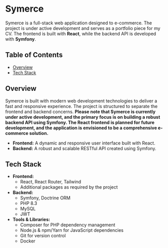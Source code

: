# Symerce

Symerce is a full-stack web application designed to e-commerce. The project is under active development and serves as a portfolio piece for my CV. The frontend is built with **React**, while the backend API is developed with **Symfony**.

## Table of Contents

- [Overview](#overview)
- [Tech Stack](#tech-stack)

## Overview

Symerce is built with modern web development technologies to deliver a fast and responsive experience. The project is structured to separate the frontend and backend concerns. **Please note that Symerce is currently under active development, and the primary focus is on building a robust backend API using Symfony. The React frontend is planned for future development, and the application is envisioned to be a comprehensive e-commerce solution.**
- **Frontend:** A dynamic and responsive user interface built with React.
- **Backend:** A robust and scalable RESTful API created using Symfony.


## Tech Stack

- **Frontend:**
    - React, React Router, Tailwind
    - Additional packages as required by the project
- **Backend:**
    - Symfony, Doctrine ORM
    - PHP 8.3
    - MySQL 
    - JWT
- **Tools & Libraries:**
    - Composer for PHP dependency management
    - Node.js & npm/Yarn for JavaScript dependencies
    - Git for version control
    - Docker
